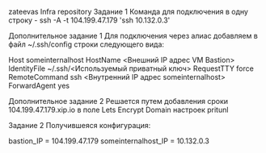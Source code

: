 zateevas Infra repository
Задание 1
Команда для подключения в одну строку - ssh -A -t 104.199.47.179 'ssh 10.132.0.3'

Дополнительное задание 1
Для подключения через алиас добавляем в файл ~/.ssh/config строки следующего вида:

Host someinternalhost
      HostName <Внешний IP адрес VM Bastion>
      IdentityFile ~/.ssh/<Используемый приватный ключ>
      RequestTTY force
      RemoteCommand ssh <Внутренний IP адрес someinternalhost>
      ForwardAgent yes

Дополнительное задание 2
Решается путем добавления сроки 104.199.47.179.xip.io в поле Lets Encrypt Domain настроек pritunl

Задание 2
Получившеяся конфигурация:

bastion_IP = 104.199.47.179
someinternalhost_IP = 10.132.0.3

